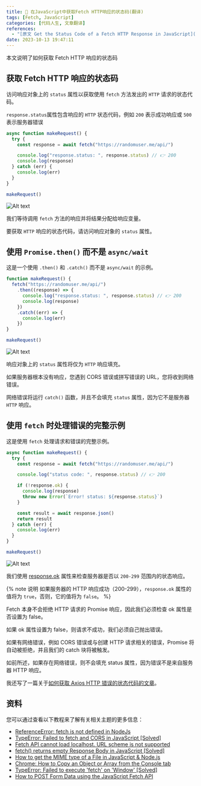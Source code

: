 ```yaml
---
title: 🔗 在JavaScript中获取Fetch HTTP响应的状态码(翻译)
tags: [Fetch, JavaScript]
categories: [代码人生, 文章翻译]
references:
  - "[原文 Get the Status Code of a Fetch HTTP Response in JavaScript](https://bobbyhadz.com/blog/javascript-get-response-status-code-fetch)"
date: 2023-10-13 19:47:11
---
```


本文说明了如何获取 Fetch HTTP 响应的状态码

<!-- more -->

## 获取 Fetch HTTP 响应的状态码

访问响应对象上的 `status` 属性以获取使用 `fetch` 方法发出的 `HTTP` 请求的状态代码。

`response.status`属性包含响应的 `HTTP` 状态代码，例如 `200` 表示成功响应或 `500` 表示服务器错误

```js
async function makeRequest() {
  try {
    const response = await fetch("https://randomuser.me/api/")

    console.log("response.status: ", response.status) // 👉️ 200
    console.log(response)
  } catch (err) {
    console.log(err)
  }
}

makeRequest()
```

![Alt text](https://bobbyhadz.com/images/blog/javascript-get-response-status-code-fetch/get-status-code-of-fetch-http-response.webp)

我们等待调用 `fetch` 方法的响应并将结果分配给响应变量。

要获取 `HTTP` 响应的状态代码，请访问响应对象的 `status` 属性。

## 使用 `Promise.then()` 而不是 `async/wait`

这是一个使用 `.then()` 和 `.catch()` 而不是 `async/wait` 的示例。

```js
function makeRequest() {
  fetch("https://randomuser.me/api/")
    .then((response) => {
      console.log("response.status: ", response.status) // 👉️ 200
      console.log(response)
    })
    .catch((err) => {
      console.log(err)
    })
}

makeRequest()
```

![Alt text](https://bobbyhadz.com/images/blog/javascript-get-response-status-code-fetch/using-promise-then-instead-of-async-await.webp)

响应对象上的 `status` 属性将仅为 `HTTP` 响应填充。

如果服务器根本没有响应，您遇到 CORS 错误或拼写错误的 URL，您将收到网络错误。

网络错误将运行 `catch()` 函数，并且不会填充 `status` 属性，因为它不是服务器 `HTTP` 响应。

## 使用 `fetch` 时处理错误的完整示例

这是使用 `fetch` 处理请求和错误的完整示例。

```js
async function makeRequest() {
  try {
    const response = await fetch("https://randomuser.me/api/")

    console.log("status code: ", response.status) // 👉️ 200

    if (!response.ok) {
      console.log(response)
      throw new Error(`Error! status: ${response.status}`)
    }

    const result = await response.json()
    return result
  } catch (err) {
    console.log(err)
  }
}

makeRequest()
```

![Alt text](https://bobbyhadz.com/images/blog/javascript-get-response-status-code-fetch/handling-errors-when-using-fetch.webp)

我们使用 [response.ok](https://developer.mozilla.org/en-US/docs/Web/API/Response/ok) 属性来检查服务器是否以 `200-299` 范围内的状态响应。

{% note 说明 如果服务器的 HTTP 响应成功（200-299），`response.ok` 属性的值将为 `true`，否则，它的值将为 `false`。 %}

Fetch 本身不会拒绝 HTTP 请求的 Promise 响应，因此我们必须检查 ok 属性是否设置为 false。

如果 ok 属性设置为 false，则请求不成功，我们必须自己抛出错误。

如果有网络错误，例如 CORS 错误或与创建 HTTP 请求相关的错误，Promise 将自动被拒绝，并且我们的 catch 块将被触发。

如前所述，如果存在网络错误，则不会填充 status 属性，因为错误不是来自服务器 HTTP 响应。

我还写了一篇关于[如何获取 Axios HTTP 错误的状态代码的文章](https://bobbyhadz.com/blog/javascript-get-status-code-of-axios-error)。

## 资料

您可以通过查看以下教程来了解有关相关主题的更多信息：

- [ReferenceError: fetch is not defined in NodeJs](https://bobbyhadz.com/blog/javascript-referenceerror-fetch-is-not-defined)
- [TypeError: Failed to fetch and CORS in JavaScript [Solved]](https://bobbyhadz.com/blog/javascript-typeerror-failed-to-fetch-cors)
- [Fetch API cannot load localhost. URL scheme is not supported](https://bobbyhadz.com/blog/fetch-api-cannot-load-localhost-url-scheme)
- [fetch() returns empty Response Body in JavaScript [Solved]](https://bobbyhadz.com/blog/fetch-returns-empty-response-body-in-javascript)
- [How to get the MIME type of a File in JavaScript & Node.js](https://bobbyhadz.com/blog/javascript-get-mime-type-of-file)
- [Chrome: How to Copy an Object or Array from the Console tab](https://bobbyhadz.com/blog/google-chrome-copy-object-or-array-from-console)
- [TypeError: Failed to execute 'fetch' on 'Window' [Solved]](https://bobbyhadz.com/blog/failed-to-execute-fetch-on-window-in-javascript)
- [How to POST Form Data using the JavaScript Fetch API](https://bobbyhadz.com/blog/post-form-data-using-javascript-fetch-api)
